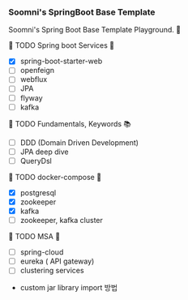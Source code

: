 ### Soomni's SpringBoot Base Template

Soomni's Spring Boot Base Template Playground. :running:


:checkered_flag: TODO Spring boot Services :leaves:
- [x] spring-boot-starter-web
- [ ] openfeign
- [ ] webflux
- [ ] JPA
- [ ] flyway
- [ ] kafka

:checkered_flag: TODO Fundamentals, Keywords :books:
- [ ] DDD (Domain Driven Development)
- [ ] JPA deep dive
- [ ] QueryDsl

:checkered_flag: TODO docker-compose :whale:
- [x] postgresql
- [x] zookeeper
- [x] kafka
- [ ] zookeeper, kafka cluster

:checkered_flag: TODO MSA :thought_balloon:
- [ ] spring-cloud
- [ ] eureka ( API gateway)
- [ ] clustering services

- custom jar library import 방법
